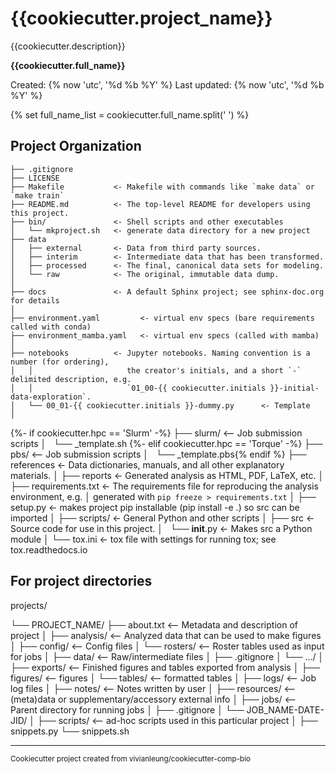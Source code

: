 {{cookiecutter.project_name}}
==============================

{{cookiecutter.description}}

__{{cookiecutter.full_name}}__

Created:      {% now 'utc', '%d %b %Y' %}
Last updated: {% now 'utc', '%d %b %Y' %}

{% set full_name_list = cookiecutter.full_name.split(' ') %}


Project Organization
------------

    ├── .gitignore
    ├── LICENSE
    ├── Makefile           <- Makefile with commands like `make data` or `make train`
    ├── README.md          <- The top-level README for developers using this project.
    ├── bin/               <- Shell scripts and other executables
    │   └── mkproject.sh   <- generate data directory for a new project
    ├── data
    │   ├── external       <- Data from third party sources.
    │   ├── interim        <- Intermediate data that has been transformed.
    │   ├── processed      <- The final, canonical data sets for modeling.
    │   └── raw            <- The original, immutable data dump.
    │
    ├── docs               <- A default Sphinx project; see sphinx-doc.org for details
    │
    ├── environment.yaml         <- virtual env specs (bare requirements called with conda)
    ├── environment_mamba.yaml   <- virtual env specs (called with mamba)
    │
    ├── notebooks          <- Jupyter notebooks. Naming convention is a number (for ordering),
    │   │                     the creator's initials, and a short `-` delimited description, e.g.
    │   │                     `01_00-{{ cookiecutter.initials }}-initial-data-exploration`.
    │   └── 00_01-{{ cookiecutter.initials }}-dummy.py      <- Template
    │
{%- if cookiecutter.hpc == 'Slurm' -%}
    ├── slurm/                  <-- Job submission scripts
    │   └── _template.sh
{%- elif cookiecutter.hpc == 'Torque' -%}
    ├── pbs/                    <-- Job submission scripts
    │   └── _template.pbs{% endif %}
    ├── references         <- Data dictionaries, manuals, and all other explanatory materials.
    │
    ├── reports            <- Generated analysis as HTML, PDF, LaTeX, etc.
    │
    ├── requirements.txt   <- The requirements file for reproducing the analysis environment, e.g.
    │                         generated with `pip freeze > requirements.txt`
    │
    ├── setup.py           <- makes project pip installable (pip install -e .) so src can be imported
    │
    ├── scripts/           <- General Python and other scripts
    │
    ├── src                <- Source code for use in this project.
    │   └── __init__.py    <- Makes src a Python module
    │
    └── tox.ini            <- tox file with settings for running tox; see tox.readthedocs.io


For project directories
-----------------------
projects/

  └── PROJECT_NAME/
      ├── about.txt     <-- Metadata and description of project
      │
      ├── analysis/     <-- Analyzed data that can be used to make figures
      │
      ├── config/       <-- Config files
      │   └── rosters/  <-- Roster tables used as input for jobs
      │
      ├── data/         <-- Raw/intermediate files
      │   ├── .gitignore
      │   └── .../
      │
      ├── exports/      <-- Finished figures and tables exported from analysis
      │   ├── figures/  <-- figures
      │   └── tables/   <-- formatted tables
      │
      ├── logs/         <-- Job log files
      │
      ├── notes/        <-- Notes written by user
      │
      ├── resources/    <-- (meta)data or supplementary/accessory external info 
      │
      ├── jobs/         <-- Parent directory for running jobs
      │   ├── .gitignore
      │   └── JOB_NAME-DATE-JID/
      │
      ├── scripts/      <-- ad-hoc scripts used in this particular project
      │
      ├── snippets.py
      └── snippets.sh

--------
<p><small>Cookiecutter project created from vivianleung/cookiecutter-comp-bio</small></p>

<!-- <p><small>Project based on the <a target="_blank" href="https://drivendata.github.io/cookiecutter-data-science/">cookiecutter data science project template</a>. #cookiecutterdatascience</small></p> -->
